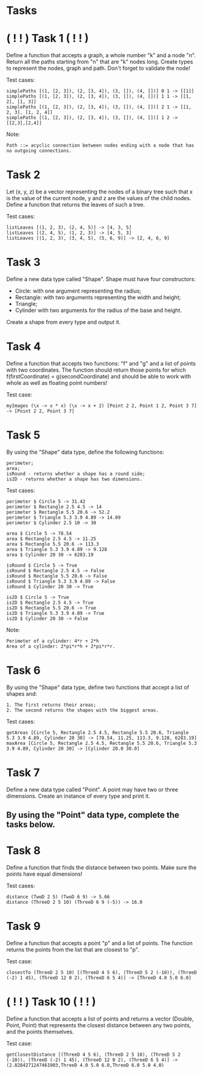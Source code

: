 # Tasks

# ( ! ! ) Task 1 ( ! ! )
Define a function that accepts a graph, a whole number "k" and a node "n". Return all the paths starting from "n" that are "k" nodes long. Create types to represent the nodes, graph and path. Don't forget to validate the node!

Test cases:

    simplePaths [(1, [2, 3]), (2, [3, 4]), (3, []), (4, [])] 0 1 -> [[1]]
    simplePaths [(1, [2, 3]), (2, [3, 4]), (3, []), (4, [])] 1 1 -> [[1, 2], [1, 3]]
    simplePaths [(1, [2, 3]), (2, [3, 4]), (3, []), (4, [])] 2 1 -> [[1, 2, 3], [1, 2, 4]]
    simplePaths [(1, [2, 3]), (2, [3, 4]), (3, []), (4, [])] 1 2 -> [[2,3],[2,4]]

Note:

    Path ::= acyclic connection between nodes ending with a node that has no outgoing connections.

# Task 2
Let (x, y, z) be a vector representing the nodes of a binary tree such that x is the value of the current node, y and z are the values of the child nodes. Define a function that returns the leaves of such a tree.

Test cases:
    
    listLeaves [(1, 2, 3), (2, 4, 5)] -> [4, 3, 5]
    listLeaves [(2, 4, 5), (1, 2, 3)] -> [4, 5, 3]
    listLeaves [(1, 2, 3), (3, 4, 5), (5, 6, 9)] -> [2, 4, 6, 9]

# Task 3
Define a new data type called "Shape". Shape must have four constructors:
 - Circle: with one argument representing the radius;
 - Rectangle: with two arguments representing the width and height;
 - Triangle;
 - Cylinder with two arguments for the radius of the base and height.

Create a shape from every type and output it.

# Task 4
Define a function that accepts two functions: "f" and "g" and a list of points with two coordinates. The function should return those points for which f(firstCoordinate) = g(secondCoordinate) and should be able to work with whole as well as floating point numbers!

Test case:

    myImages (\x -> x * x) (\x -> x + 2) [Point 2 2, Point 1 2, Point 3 7] -> [Point 2 2, Point 3 7]

# Task 5
By using the "Shape" data type, define the following functions:

    perimeter;
    area;
    isRound - returns whether a shape has a round side;
    is2D - returns whether a shape has two dimensions.

Test cases:

    perimeter $ Circle 5 -> 31.42
    perimeter $ Rectangle 2.5 4.5 -> 14
    perimeter $ Rectangle 5.5 20.6 -> 52.2
    perimeter $ Triangle 5.3 3.9 4.89 -> 14.09
    perimeter $ Cylinder 2.5 10 -> 30   

    area $ Circle 5 -> 78.54
    area $ Rectangle 2.5 4.5 -> 11.25
    area $ Rectangle 5.5 20.6 -> 113.3
    area $ Triangle 5.3 3.9 4.89 -> 9.128
    area $ Cylinder 20 30 -> 6283.19   

    isRound $ Circle 5 -> True
    isRound $ Rectangle 2.5 4.5 -> False
    isRound $ Rectangle 5.5 20.6 -> False
    isRound $ Triangle 5.3 3.9 4.89 -> False
    isRound $ Cylinder 20 30 -> True

    is2D $ Circle 5 -> True
    is2D $ Rectangle 2.5 4.5 -> True
    is2D $ Rectangle 5.5 20.6 -> True
    is2D $ Triangle 5.3 3.9 4.89 -> True
    is2D $ Cylinder 20 30 -> False

Note:

    Perimeter of a cylinder: 4*r + 2*h
    Area of a cylinder: 2*pi*r*h + 2*pi*r*r.

# Task 6
By using the "Shape" data type, define two functions that accept a list of shapes and:

    1. The first returns their areas;
    2. The second returns the shapes with the biggest areas.

Test cases:

    getAreas [Circle 5, Rectangle 2.5 4.5, Rectangle 5.5 20.6, Triangle 5.3 3.9 4.89, Cylinder 20 30] -> [78.54, 11.25, 113.3, 9.128, 6283.19]
    maxArea [Circle 5, Rectangle 2.5 4.5, Rectangle 5.5 20.6, Triangle 5.3 3.9 4.89, Cylinder 20 30] -> [Cylinder 20.0 30.0]
    
# Task 7
Define a new data type called "Point". A point may have two or three dimensions. Create an instance of every type and print it.

## By using the "Point" data type, complete the tasks below.

# Task 8
Define a function that finds the distance between two points. Make sure the points have equal dimensions!

Test cases:

    distance (TwoD 2 5) (TwoD 6 9) -> 5.66
    distance (ThreeD 2 5 10) (ThreeD 6 9 (-5)) -> 16.0

# Task 9
Define a function that accepts a point "p" and a list of points. The function returns the points from the list that are closest to "p".

Test case:

    closestTo (ThreeD 2 5 10) [(ThreeD 4 5 6), (ThreeD 5 2 (-10)), (ThreeD (-2) 1 45), (ThreeD 12 0 2), (ThreeD 6 5 4)] -> [ThreeD 4.0 5.0 6.0]

# ( ! ! ) Task 10 ( ! ! )
Define a function that accepts a list of points and returns a vector (Double, Point, Point) that represents the closest distance between any two points, and the points themselves.

Test case:

    getClosestDistance [(ThreeD 4 5 6), (ThreeD 2 5 10), (ThreeD 5 2 (-10)), (ThreeD (-2) 1 45), (ThreeD 12 0 2), (ThreeD 6 5 4)] -> (2.8284271247461903,ThreeD 4.0 5.0 6.0,ThreeD 6.0 5.0 4.0)